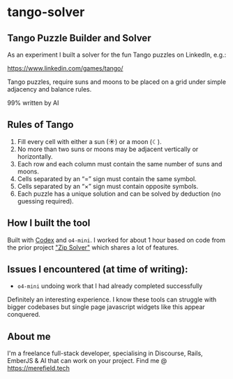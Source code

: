 # tango-solver
 
## Tango Puzzle Builder and Solver

As an experiment I built a solver for the fun Tango puzzles on LinkedIn, e.g.:

https://www.linkedin.com/games/tango/

Tango puzzles, require suns and moons to be placed on a grid under simple adjacency and balance rules.

99% written by AI

## Rules of Tango

1. Fill every cell with either a sun (☀) or a moon (☾).
2. No more than two suns or moons may be adjacent vertically or horizontally.
3. Each row and each column must contain the same number of suns and moons.
4. Cells separated by an “=” sign must contain the same symbol.
5. Cells separated by an “×” sign must contain opposite symbols.
6. Each puzzle has a unique solution and can be solved by deduction (no guessing required).

## How I built the tool

Built with [Codex](https://github.com/openai/codex) and `o4-mini`.  I worked for about 1 hour based on code from the prior project ["Zip Solver"](https://github.com/merefield/zip-solver) which shares a lot of features.

## Issues I encountered (at time of writing):

* `o4-mini` undoing work that I had already completed successfully

Definitely an interesting experience.  I know these tools can struggle with bigger codebases but single page javascript widgets like this appear conquered.

## About me

I'm a freelance full-stack developer, specialising in Discourse, Rails, EmberJS & AI that can work on your project.  Find me @ https://merefield.tech
